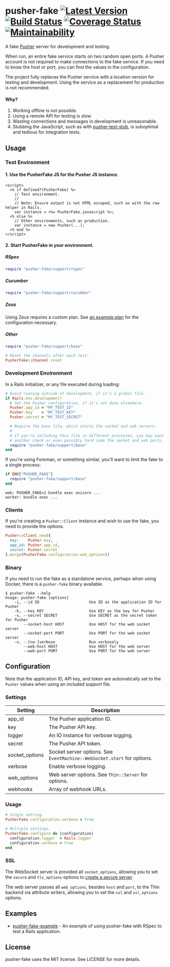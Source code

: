 # pusher-fake [![Latest Version](https://img.shields.io/gem/v/pusher-fake.svg)](https://rubygems.org/gems/pusher-fake) [![Build Status](https://img.shields.io/travis/tristandunn/pusher-fake/master.svg)](https://travis-ci.org/tristandunn/pusher-fake) [![Coverage Status](http://img.shields.io/coveralls/tristandunn/pusher-fake.svg)](https://coveralls.io/r/tristandunn/pusher-fake?branch=master) [![Maintainability](https://api.codeclimate.com/v1/badges/110c6ef7a313bf8baac3/maintainability)](https://codeclimate.com/github/tristandunn/pusher-fake/maintainability)

A fake [Pusher](https://pusher.com) server for development and testing.

When run, an entire fake service starts on two random open ports. A Pusher account is not required to make connections to the fake service. If you need to know the host or port, you can find the values in the configuration.

The project fully replaces the Pusher service with a location version for testing and development. Using the service as a replacement for production is not recommended.

#### Why?

1. Working offline is not possible.
1. Using a remote API for testing is slow.
1. Wasting connections and messages in development is unreasonable.
1. Stubbing the JavaScript, such as with [pusher-test-stub](https://github.com/leggetter/pusher-test-stub), is suboptimal and tedious for integration tests.

## Usage

### Test Environment

#### 1. Use the PusherFake JS for the Pusher JS instance.

```erb
<script>
  <% if defined?(PusherFake) %>
    // Test environment.
    //
    // Note: Ensure output is not HTML escaped, such as with the raw helper in Rails.
    var instance = <%= PusherFake.javascript %>;
  <% else %>
    // Other environments, such as production.
    var instance = new Pusher(...);
  <% end %>
</script>
```

#### 2. Start PusherFake in your environment.

##### RSpec

```ruby
require "pusher-fake/support/rspec"
```

##### Cucumber

```ruby
require "pusher-fake/support/cucumber"
```

##### Zeus

Using Zeus requires a custom plan. See [an example plan](https://github.com/tristandunn/pusher-fake-example/commit/add6dedad3b6da12cdac818d2fff3696a5d44738) for the configuration necessary.

##### Other

```ruby
require "pusher-fake/support/base"

# Reset the channels after each test:
PusherFake::Channel.reset
```

### Development Environment

In a Rails initializer, or any file executed during loading:

```ruby
# Avoid running outside of development, if it's a global file.
if Rails.env.development?
  # Set the Pusher configuration, if it's not done elsewhere.
  Pusher.app_id = "MY_TEST_ID"
  Pusher.key    = "MY_TEST_KEY"
  Pusher.secret = "MY_TEST_SECRET"

  # Require the base file, which starts the socket and web servers.
  #
  # If you're including this file in different processes, you may want to add
  # another check or even possibly hard code the socket and web ports.
  require "pusher-fake/support/base"
end
```

If you're using Foreman, or something similar, you'll want to limit the fake to a single process:

```ruby
if ENV["PUSHER_FAKE"]
  require "pusher-fake/support/base"
end
```

```
web: PUSHER_FAKE=1 bundle exec unicorn ...
worker: bundle exec ...
```

### Clients

If you're creating a `Pusher::Client` instance and wish to use the fake, you need to provide the options.

```ruby
Pusher::Client.new({
  key:    Pusher.key,
  app_id: Pusher.app_id,
  secret: Pusher.secret
}.merge(PusherFake.configuration.web_options))
```

### Binary

If you need to run the fake as a standalone service, perhaps when using Docker, there is a `pusher-fake` binary available.

```
$ pusher-fake --help
Usage: pusher-fake [options]
    -i, --id ID                      Use ID as the application ID for Pusher
    -k, --key KEY                    Use KEY as the key for Pusher
    -s, --secret SECRET              Use SECRET as the secret token for Pusher
        --socket-host HOST           Use HOST for the web socket server
        --socket-port PORT           Use PORT for the web socket server
    -v, --[no-]verbose               Run verbosely
        --web-host HOST              Use HOST for the web server
        --web-port PORT              Use PORT for the web server
```

## Configuration

Note that the application ID, API key, and token are automatically set to the `Pusher` values when using an included support file.

### Settings

Setting   | Description
----------|------------
app_id | The Pusher application ID.
key | The Pusher API key.
logger | An IO instance for verbose logging.
secret | The Pusher API token.
socket_options | Socket server options. See `EventMachine::WebSocket.start` for options.
verbose | Enable verbose logging.
web_options | Web server options. See `Thin::Server` for options.
webhooks | Array of webhook URLs.

### Usage

```ruby
# Single setting.
PusherFake.configuration.verbose = true

# Multiple settings.
PusherFake.configure do |configuration|
  configuration.logger  = Rails.logger
  configuration.verbose = true
end
```

### SSL

The WebSocket server is provided all `socket_options`, allowing you to set the `secure` and `tls_options` options to [create a secure server](https://github.com/igrigorik/em-websocket#secure-server).

The web server passes all `web_options`, besides `host` and `port`, to the Thin backend via attribute writers, allowing you to set the `ssl` and `ssl_options` options.

## Examples

* [pusher-fake-example](https://github.com/tristandunn/pusher-fake-example) - An example of using pusher-fake with RSpec to test a Rails application.

## License

pusher-fake uses the MIT license. See LICENSE for more details.
